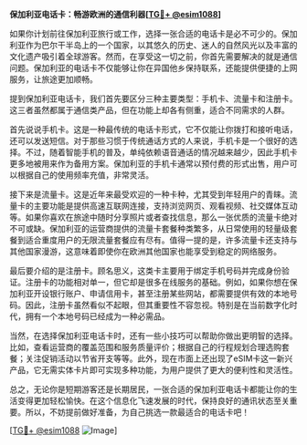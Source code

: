 **保加利亚电话卡：畅游欧洲的通信利器[[TG💪+ @esim1088](https://t.me/s/esim1088)]**

如果你计划前往保加利亚旅行或工作，选择一张合适的电话卡是必不可少的。保加利亚作为巴尔干半岛上的一个国家，以其悠久的历史、迷人的自然风光以及丰富的文化遗产吸引着全球游客。然而，在享受这一切之前，你首先需要解决的就是通信问题。保加利亚的电话卡不仅能够让你在异国他乡保持联系，还能提供便捷的上网服务，让旅途更加顺畅。

提到保加利亚电话卡，我们首先要区分三种主要类型：手机卡、流量卡和注册卡。这三者虽然都属于通信类产品，但在功能上却各有侧重，适合不同需求的人群。

首先说说手机卡。这是一种最传统的电话卡形式，它不仅能让你拨打和接听电话，还可以发送短信。对于那些习惯于传统通话方式的人来说，手机卡是一个很好的选择。不过，随着智能手机的普及，单纯依赖语音通话的情况越来越少，因此手机卡更多地被用来作为备用方案。保加利亚的手机卡通常以预付费的形式出售，用户可以根据自己的使用频率充值，非常灵活。

接下来是流量卡。这是近年来最受欢迎的一种卡种，尤其受到年轻用户的青睐。流量卡的主要功能是提供高速互联网连接，支持浏览网页、观看视频、社交媒体互动等。如果你喜欢在旅途中随时分享照片或者查找信息，那么一张优质的流量卡绝对不可或缺。保加利亚的运营商提供的流量卡套餐种类繁多，从日常使用的轻量级套餐到适合重度用户的无限流量套餐应有尽有。值得一提的是，许多流量卡还支持与其他国家漫游，这意味着即使你在欧洲其他国家也能享受到稳定的网络服务。

最后要介绍的是注册卡。顾名思义，这类卡主要用于绑定手机号码并完成身份验证。注册卡的功能相对单一，但它却是很多在线服务的基础。例如，如果你想在保加利亚开设银行账户、申请信用卡，甚至注册某些网站，都需要提供有效的本地号码。因此，注册卡虽然看似不起眼，但其重要性不容忽视。特别是在当前数字化时代，拥有一个本地号码已经成为一种必需品。

当然，在选择保加利亚电话卡时，还有一些小技巧可以帮助你做出更明智的选择。比如，查看运营商的覆盖范围和服务质量评价；根据自己的行程规划合理选购套餐；关注促销活动以节省开支等等。此外，现在市面上还出现了eSIM卡这一新兴产品，它无需实体卡片即可实现多种功能，为用户提供了更大的便利性和灵活性。

总之，无论你是短期游客还是长期居民，一张合适的保加利亚电话卡都能让你的生活变得更加轻松愉快。在这个信息化飞速发展的时代，保持良好的通讯状态至关重要。所以，不妨提前做好准备，为自己挑选一款最适合的电话卡吧！

[[TG💪+ @esim1088](https://t.me/s/esim1088) ![Image](https://i.postimg.cc/4NQfJmqS/Snipaste-2025-05-13-00-14-12.png)]